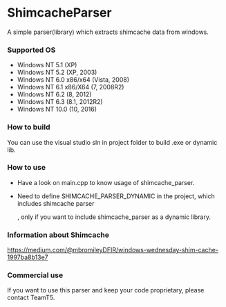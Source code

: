 # ShimcacheParser

A simple parser(library) which extracts shimcache data from windows.

### Supported OS
* Windows NT 5.1         (XP)
* Windows NT 5.2         (XP, 2003)
* Windows NT 6.0 x86/x64 (Vista, 2008)
* Windows NT 6.1 x86/X64 (7, 2008R2)
* Windows NT 6.2         (8, 2012)
* Windows NT 6.3         (8.1, 2012R2)
* Windows NT 10.0        (10, 2016)

### How to build

You can use the visual studio sln in project folder to build .exe or dynamic lib.


### How to use
*   Have a look on main.cpp to know usage of shimcache_parser.

*   Need to define SHIMCACHE_PARSER_DYNAMIC in the project, which includes shimcache parser

    , only if you want to include shimcache_parser as a dynamic library.

### Information about Shimcache
https://medium.com/@mbromileyDFIR/windows-wednesday-shim-cache-1997ba8b13e7

### Commercial use

If you want to use this parser and keep your code proprietary, please contact TeamT5.
